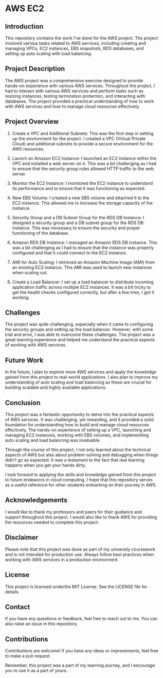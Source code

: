 # AWS EC2

## Introduction

This repository contains the work I've done for the AWS project. The project involved various tasks related to AWS services, including creating and managing VPCs, EC2 instances, EBS snapshots, RDS databases, and setting up auto scaling with load balancing.

## Project Description

The AWS project was a comprehensive exercise designed to provide hands-on experience with various AWS services. Throughout the project, I had to interact with various AWS services and perform tasks such as resizing instances, testing termination protection, and interacting with databases. The project provided a practical understanding of how to work with AWS services and how to manage cloud resources effectively.

## Project Overview

1. Create a VPC and Additional Subnets: This was the first step in setting up the environment for the project. I created a VPC (Virtual Private Cloud) and additional subnets to provide a secure environment for the AWS resources.

2. Launch an Amazon EC2 Instance: I launched an EC2 instance within the VPC and installed a web server on it. This was a bit challenging as I had to ensure that the security group rules allowed HTTP traffic to the web server.

3. Monitor the EC2 Instance: I monitored the EC2 instance to understand its performance and to ensure that it was functioning as expected.

4. New EBS Volume: I created a new EBS volume and attached it to the EC2 instance. This allowed me to increase the storage capacity of the instance.

5. Security Group and a DB Subnet Group for the RDS DB Instance: I designed a security group and a DB subnet group for the RDS DB instance. This was necessary to ensure the security and proper functioning of the database.

6. Amazon RDS DB Instance: I managed an Amazon RDS DB instance. This was a bit challenging as I had to ensure that the instance was properly configured and that it could connect to the EC2 instance.

7. AMI for Auto Scaling: I retrieved an Amazon Machine Image (AMI) from an existing EC2 instance. This AMI was used to launch new instances when scaling out.

8. Create a Load Balancer: I set up a load balancer to distribute incoming application traffic across multiple EC2 instances. It was a bit tricky to get the health checks configured correctly, but after a few tries, I got it working.

## Challenges
The project was quite challenging, especially when it came to configuring the security groups and setting up the load balancer. However, with some trial and error, I was able to overcome these challenges. The project was a great learning experience and helped me understand the practical aspects of working with AWS services.

## Future Work

In the future, I plan to explore more AWS services and apply the knowledge gained from this project to real-world applications. I also plan to improve my understanding of auto scaling and load balancing as these are crucial for building scalable and highly available applications.

## Conclusion

This project was a fantastic opportunity to delve into the practical aspects of AWS services. It was challenging, yet rewarding, and it provided a solid foundation for understanding how to build and manage cloud resources effectively. The hands-on experience of setting up a VPC, launching and managing EC2 instances, working with EBS volumes, and implementing auto scaling and load balancing was invaluable.

Through the course of this project, I not only learned about the technical aspects of AWS but also about problem-solving and debugging when things didn't go as expected. It was a testament to the fact that real learning happens when you get your hands dirty.

I look forward to applying the skills and knowledge gained from this project to future endeavors in cloud computing. I hope that this repository serves as a useful reference for other students embarking on their journey in AWS.

## Acknowledgements

I would like to thank my professors and peers for their guidance and support throughout this project. I would also like to thank AWS for providing the resources needed to complete this project.

## Disclaimer

Please note that this project was done as part of my university coursework and is not intended for production use. Always follow best practices when working with AWS services in a production environment.

## License

This project is licensed underthe MIT License. See the LICENSE file for details.

## Contact

If you have any questions or feedback, feel free to reach out to me. You can also raise an issue in this repository.

## Contributions

Contributions are welcome! If you have any ideas or improvements, feel free to make a pull request.

Remember, this project was a part of my learning journey, and I encourage you to use it as a part of yours.
